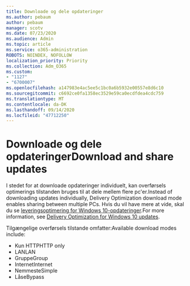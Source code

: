 ```yaml
---
title: Downloade og dele opdateringer
ms.author: pebaum
author: pebaum
manager: scotv
ms.date: 07/23/2020
ms.audience: Admin
ms.topic: article
ms.service: o365-administration
ROBOTS: NOINDEX, NOFOLLOW
localization_priority: Priority
ms.collection: Adm_O365
ms.custom:
- "1127"
- "6700007"
ms.openlocfilehash: a147983e4ac5ee5c1bc0a6b5932e00557e8d6c10
ms.sourcegitcommit: c6692ce0fa1358ec3529e59ca0ecdfdea4cdc759
ms.translationtype: MT
ms.contentlocale: da-DK
ms.lasthandoff: 09/14/2020
ms.locfileid: "47712250"
---
```

# <a name="download-and-share-updates"></a><span data-ttu-id="87f0b-102">Downloade og dele opdateringer</span><span class="sxs-lookup"><span data-stu-id="87f0b-102">Download and share updates</span></span>

<span data-ttu-id="87f0b-103">I stedet for at downloade opdateringer individuelt, kan overførsels optimerings tilstanden bruges til at dele mellem flere pc'er.</span><span class="sxs-lookup"><span data-stu-id="87f0b-103">Instead of downloading updates individually, Delivery Optimization download mode enables sharing between multiple PCs.</span></span> <span data-ttu-id="87f0b-104">Hvis du vil have mere at vide, skal du se [leveringsoptimering for Windows 10-opdateringer](https://docs.microsoft.com/windows/deployment/update/waas-delivery-optimization).</span><span class="sxs-lookup"><span data-stu-id="87f0b-104">For more information, see [Delivery Optimization for Windows 10 updates](https://docs.microsoft.com/windows/deployment/update/waas-delivery-optimization).</span></span>  

<span data-ttu-id="87f0b-105">Tilgængelige overførsels tilstande omfatter:</span><span class="sxs-lookup"><span data-stu-id="87f0b-105">Available download modes include:</span></span>  
- <span data-ttu-id="87f0b-106">Kun HTTP</span><span class="sxs-lookup"><span data-stu-id="87f0b-106">HTTP only</span></span>  
- <span data-ttu-id="87f0b-107">LAN</span><span class="sxs-lookup"><span data-stu-id="87f0b-107">LAN</span></span>  
- <span data-ttu-id="87f0b-108">Gruppe</span><span class="sxs-lookup"><span data-stu-id="87f0b-108">Group</span></span>  
- <span data-ttu-id="87f0b-109">Internet</span><span class="sxs-lookup"><span data-stu-id="87f0b-109">Internet</span></span>  
- <span data-ttu-id="87f0b-110">Nemmeste</span><span class="sxs-lookup"><span data-stu-id="87f0b-110">Simple</span></span>  
- <span data-ttu-id="87f0b-111">Låse</span><span class="sxs-lookup"><span data-stu-id="87f0b-111">Bypass</span></span>
